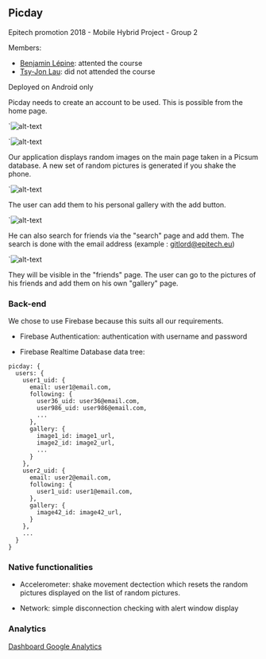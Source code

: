 ## Picday

Epitech promotion 2018 - Mobile Hybrid Project - Group 2

Members:
- [Benjamin Lépine](https://github.com/benjaminlepine): attented the course
- [Tsy-Jon Lau](https://github.com/tsyjonlau): did not attended the course

Deployed on Android only

Picday needs to create an account to be used. This is possible from the home page.

`![alt-text](https://firebasestorage.googleapis.com/v0/b/picday-39afd.appspot.com/o/screenshots%2FScreenshot_20171104-205654.png?alt=media&token=d2a996d0-634d-4022-99f7-2db3a145a224)

`![alt-text](https://firebasestorage.googleapis.com/v0/b/picday-39afd.appspot.com/o/screenshots%2FScreenshot_20171104-205741.png?alt=media&token=177524d1-00a1-449b-8120-a72e46d16a9b)

Our application displays random images on the main page taken in a Picsum database.
A new set of random pictures is generated if you shake the phone.

`![alt-text](https://firebasestorage.googleapis.com/v0/b/picday-39afd.appspot.com/o/screenshots%2FScreenshot_20171104-210043.png?alt=media&token=7fcf9caf-1ffd-4c0f-980e-2c4d62ae0446)

The user can add them to his personal gallery with the add button.

`![alt-text](https://firebasestorage.googleapis.com/v0/b/picday-39afd.appspot.com/o/screenshots%2FScreenshot_20171104-210120.png?alt=media&token=87d2d6c2-d9ec-4209-94f9-554caf70aaf9)

He can also search for friends via the "search" page and add them. The search is done with the email address
(example : gitlord@epitech.eu)

`![alt-text](https://firebasestorage.googleapis.com/v0/b/picday-39afd.appspot.com/o/screenshots%2FScreenshot_20171104-210111.png?alt=media&token=cd52d991-be37-4358-a973-923023aa9f3f)

They will be visible in the "friends" page. The user can go to the pictures of his friends and add them on his own "gallery" page.

### Back-end

We chose to use Firebase because this suits all our requirements.

- Firebase Authentication: authentication with username and password

- Firebase Realtime Database data tree:

```
picday: {
  users: {
    user1_uid: {
      email: user1@email.com,
      following: {
        user36_uid: user36@email.com,
        user986_uid: user986@email.com,
        ...
      },
      gallery: {
        image1_id: image1_url,
        image2_id: image2_url,
        ...
      }
    },
    user2_uid: {
      email: user2@email.com,
      following: {
        user1_uid: user1@email.com,
      },
      gallery: {
        image42_id: image42_url,
      }
    },
    ...
  }
}
```

### Native functionalities

- Accelerometer: shake movement dectection which resets the random pictures displayed on the list of random pictures.

- Network: simple disconnection checking with alert window display

### Analytics

[Dashboard Google Analytics](https://analytics.google.com/analytics/web/template?uid=mhVB0u6uTSi4XdS0eNQ1jw)
